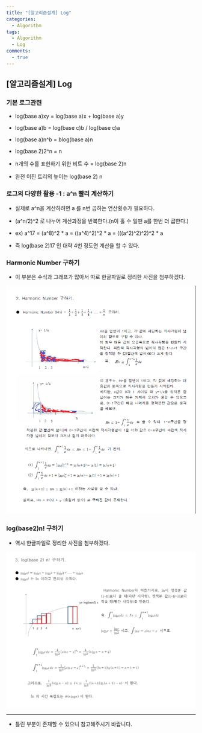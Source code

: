 ```yaml
---
title: "[알고리즘설계] Log"
categories:
  - Algorithm
tags:
  - Algorithm
  - Log
comments:
  - true
---
```


## [알고리즘설계] Log

### 기본 로그관련

* log(base a)xy = log(base a)x + log(base a)y

* log(base a)b = log(base c)b / log(base c)a

* log(base a)n^b = blog(base a)n

* log(base 2)2^n = n

* n개의 수를 표현하기 위한 비트 수 = log(base 2)n

* 완전 이진 트리의 높이는 log(base 2) n

### 로그의 다양한 활용 -1 : a^n 빨리 계산하기

* 실제로 a^n을 계산하려면 a 를 n번 곱하는 연산횟수가 필요하다.

* (a^n/2)^2 로 나누어 계산과정을 반복한다.(n이 홀 수 일땐 a를 한번 더 곱한다.)

* ex) a^17 = (a^8)^2 * a = ((a^4)^2)^2 * a = (((a^2)^2)^2)^2 * a

* 즉 log(base 2)17 인 대략 4번 정도면 계산을 할 수 있다.

### Harmonic Number 구하기

* 이 부분은 수식과 그래프가 많아서 따로 한글파일로 정리한 사진을 첨부하겠다.

![](/assets/img/Algorithm/HarmonicNum.png)


### log(base2)n! 구하기

* 역시 한글파일로 정리한 사진을 첨부하겠다.

![](/assets/img/Algorithm/nfac.png)

---


* 틀린 부분이 존재할 수 있으니 참고해주시기 바랍니다.
